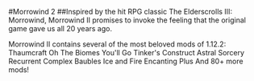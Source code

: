 #Morrowind 2
##Inspired by the hit RPG classic The Elderscrolls III: Morrowind, Morrowind II promises to invoke the feeling that the original game gave us all 20 years ago.

Morrowind II contains several of the most beloved mods of 1.12.2:
Thaumcraft
Oh The Biomes You'll Go
Tinker's Construct
Astral Sorcery
Recurrent Complex
Baubles
Ice and Fire
Encanting Plus
And 80+ more mods!
